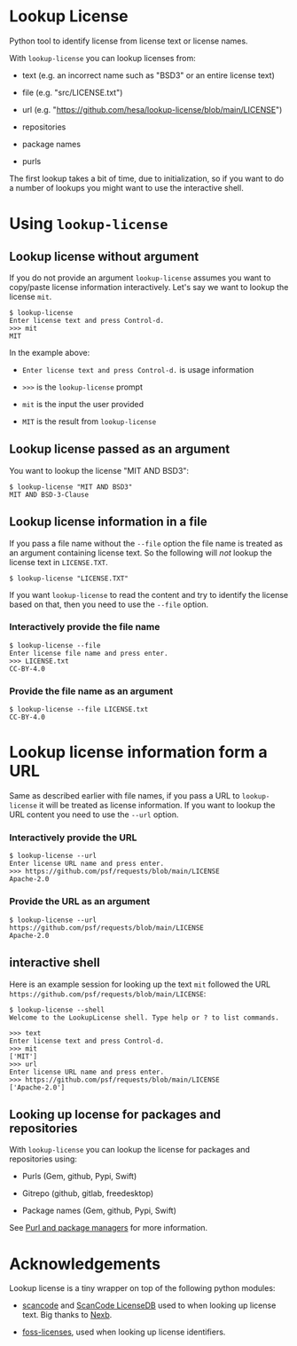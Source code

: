 <!--
SPDX-FileCopyrightText: 2024 Henrik Sandklef <hesa@sandklef.com>

SPDX-License-Identifier: GPL-3.0-or-later
-->

# Lookup License

Python tool to identify license from license text or license names.

With `lookup-license` you can lookup licenses from:

* text (e.g. an incorrect name such as "BSD3" or an entire license text)

* file (e.g. "src/LICENSE.txt")

* url (e.g. "https://github.com/hesa/lookup-license/blob/main/LICENSE")

* repositories

* package names

* purls

The first lookup takes a bit of time, due to initialization, so if you
want to do a number of lookups you might want to use the interactive
shell.

# Using `lookup-license`

## Lookup license without argument

If you do not provide an argument `lookup-license` assumes you want to copy/paste license information interactively. Let's say we want to lookup the license `mit`.

```
$ lookup-license
Enter license text and press Control-d.
>>> mit
MIT
```

In the example above:

* `Enter license text and press Control-d.` is usage information

* `>>>` is the `lookup-license` prompt

* `mit` is the input the user provided

* `MIT` is the result from `lookup-license`


## Lookup license passed as an argument

You want to lookup the license "MIT AND BSD3":
```
$ lookup-license "MIT AND BSD3"
MIT AND BSD-3-Clause
```
## Lookup license information in a file

If you pass a file name without the `--file` option the file name is treated as an argument containing license text. So the following will *not* lookup the license text in `LICENSE.TXT`.
```
$ lookup-license "LICENSE.TXT"
```

If you want `lookup-license` to read the content and try to identify the license based on that, then you need to use the `--file` option.

### Interactively provide the file name

```
$ lookup-license --file
Enter license file name and press enter.
>>> LICENSE.txt
CC-BY-4.0
```

### Provide the file name as an argument

```
$ lookup-license --file LICENSE.txt
CC-BY-4.0
```

# Lookup license information form a URL

Same as described earlier with file names, if you pass a URL to `lookup-license` it will be treated as license information. If you want to lookup the URL content you need to use the `--url` option.

### Interactively provide the URL

```
$ lookup-license --url
Enter license URL name and press enter.
>>> https://github.com/psf/requests/blob/main/LICENSE
Apache-2.0
```

### Provide the URL as an argument

```
$ lookup-license --url https://github.com/psf/requests/blob/main/LICENSE
Apache-2.0
```

## interactive shell

Here is an example session for looking up the text `mit` followed the URL `https://github.com/psf/requests/blob/main/LICENSE`:

```
$ lookup-license --shell
Welcome to the LookupLicense shell. Type help or ? to list commands.

>>> text 
Enter license text and press Control-d.
>>> mit
['MIT']
>>> url 
Enter license URL name and press enter.
>>> https://github.com/psf/requests/blob/main/LICENSE
['Apache-2.0']
```

## Looking up locense for packages and repositories

With `lookup-license` you can lookup the license for packages and repositories using:

* Purls (Gem, github, Pypi, Swift)

* Gitrepo (github, gitlab, freedesktop)

* Package names (Gem, github, Pypi, Swift)

See [Purl and package managers](PURL_AND_MISC.md) for more information.

# Acknowledgements

Lookup license is a tiny wrapper on top of the following python modules:

* [scancode](https://github.com/nexB/scancode-toolkit) and [ScanCode LicenseDB](https://scancode-licensedb.aboutcode.org/) used to when looking up license text. Big thanks to [Nexb](https://www.nexb.com/).

* [foss-licenses](https://github.com/hesa/foss-licenses), used when looking up license identifiers.


